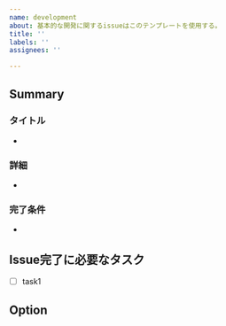 ```yaml
---
name: development
about: 基本的な開発に関するissueはこのテンプレートを使用する。
title: ''
labels: ''
assignees: ''

---
```


## Summary
### タイトル
- 
### 詳細
- 

### 完了条件
- 

## Issue完了に必要なタスク
- [ ] task1


## Option
